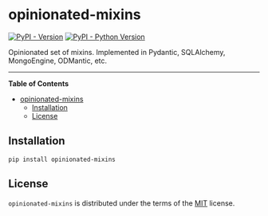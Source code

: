 # opinionated-mixins

[![PyPI - Version](https://img.shields.io/pypi/v/opinionated-mixins.svg)](https://pypi.org/project/opinionated-mixins)
[![PyPI - Python Version](https://img.shields.io/pypi/pyversions/opinionated-mixins.svg)](https://pypi.org/project/opinionated-mixins)

Opinionated set of mixins. Implemented in Pydantic, SQLAlchemy, MongoEngine, ODMantic, etc.

-----

**Table of Contents**

- [opinionated-mixins](#opinionated-mixins)
  - [Installation](#installation)
  - [License](#license)

## Installation

```console
pip install opinionated-mixins
```

## License

`opinionated-mixins` is distributed under the terms of the [MIT](https://spdx.org/licenses/MIT.html) license.
